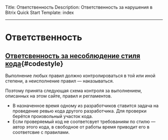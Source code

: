 Title: Ответственность
Description: Ответственность за нарушения в Bitrix Quick Start
Template: index  

----


# Ответственность

## [Ответсвенность за несоблюдение стиля кода](#codestyle){#codestyle}

<div class="fz18 text-warning">Выполнение любых правил должно контролироваться в той или иной степени, а неисполнение правил — наказываться.</div>

Поэтому принята следующая схема контроля за выполнением, описанных на этом сайте, правил и регламентов.

- В назначенное время одному из разработчиков ставится задача на проведение ревью кода другого разработчика. Для проверки берётся произвольный участок кода. 
- Если проверяемый код не соответсвует требованиям по стилю — автор этого кода, в свободное от работы время приводит его в соответсвие с правилами.



